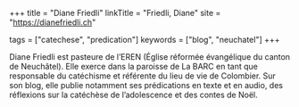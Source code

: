 +++
title = "Diane Friedli"
linkTitle = "Friedli, Diane"
site = "https://dianefriedli.ch"

tags = ["catechese", "predication"]
keywords = ["blog", "neuchatel"]
+++

Diane Friedli est pasteure de l’EREN (Église réformée évangélique du canton de Neuchâtel). Elle exerce dans la paroisse de La BARC en tant que responsable du catéchisme et référente du lieu de vie de Colombier. Sur son blog, elle publie notamment ses prédications en texte et en audio, des réflexions sur la catéchèse de l’adolescence et des contes de Noël.
